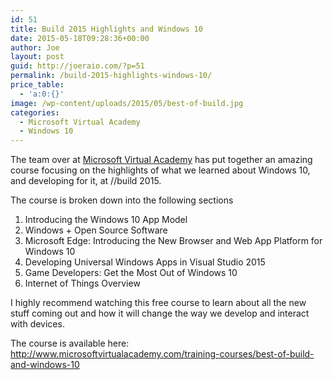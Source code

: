 ```yaml
---
id: 51
title: Build 2015 Highlights and Windows 10
date: 2015-05-18T09:28:36+00:00
author: Joe
layout: post
guid: http://joeraio.com/?p=51
permalink: /build-2015-highlights-windows-10/
price_table:
  - 'a:0:{}'
image: /wp-content/uploads/2015/05/best-of-build.jpg
categories:
  - Microsoft Virtual Academy
  - Windows 10
---
```

The team over at <a href="http://www.microsoftvirtualacademy.com/" target="_blank">Microsoft Virtual Academy</a> has put together an amazing course focusing on the highlights of what we learned about Windows 10, and developing for it, at //build 2015.

The course is broken down into the following sections

  1. Introducing the Windows 10 App Model
  2. Windows + Open Source Software
  3. Microsoft Edge: Introducing the New Browser and Web App Platform for Windows 10
  4. Developing Universal Windows Apps in Visual Studio 2015
  5. Game Developers: Get the Most Out of Windows 10
  6. Internet of Things Overview

I highly recommend watching this free course to learn about all the new stuff coming out and how it will change the way we develop and interact with devices.

The course is available here: <a href="http://www.microsoftvirtualacademy.com/training-courses/best-of-build-and-windows-10" target="_blank">http://www.microsoftvirtualacademy.com/training-courses/best-of-build-and-windows-10</a>